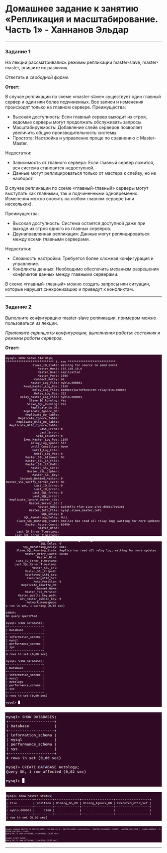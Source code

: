 # Домашнее задание к занятию «Репликация и масштабирование. Часть 1» - Ханнанов Эльдар


---

### Задание 1

На лекции рассматривались режимы репликации master-slave, master-master, опишите их различия.

*Ответить в свободной форме.*

**Ответ:**

В случае репликации по схеме «master-slave» существует один главный сервер и один или более подчиненных. Все записи и изменения происходят только на главном сервере. Преимущества: 
- Высокая доступность: Если главный сервер выходит из строя, ведомые серверы могут продолжать обслуживать запросы.
- Масштабируемость: Добавление слейв серверов позволяет увеличить общую производительность системы.
- Простота: Настройка и управление проще по сравнению с Master-Master.

Недостатки:
- Зависимость от главного сервера: Если главный сервер ложится, вся система становится недоступной.
- Данные могут реплицироваться только от мастера к слейву, но не наоборот.

В случае репликации по схеме «главный-главный» серверы могут выступать как главными, так и подчиненными одновременно. Изменения можно вносить на любом главном сервере (или нескольких).

Преимущества:
- Высокая доступность: Система остается доступной даже при выходе из строя одного из главных серверов.
- Двунаправленная репликация: Данные могут реплицироваться между всеми главными серверами.

Недостатки:
- Сложность настройки: Требуется более сложная конфигурация и управление.
- Конфликты данных: Необходимо обеспечить механизм разрешения конфликтов данных между главными серверами.

В схеме «главный-главный» можно создать запросы или ситуации, которые нарушат синхронизацию и приведут к конфликтам.

---

### Задание 2

Выполните конфигурацию master-slave репликации, примером можно пользоваться из лекции.

*Приложите скриншоты конфигурации, выполнения работы: состояния и режимы работы серверов.*

**Ответ:**

![1](https://github.com/eldarkhan/eldar_khannanov_hw/blob/0ddfa3bc6a86e90364f0b2d1c041bac850d73a9b/khannanov_sdb_hw/6.%20%D0%A0%D0%B5%D0%BF%D0%BB%D0%B8%D0%BA%D0%B0%D1%86%D0%B8%D1%8F%20%D0%B8%20%D0%BC%D0%B0%D1%81%D1%88%D1%82%D0%B0%D0%B1%D0%B8%D1%80%D0%BE%D0%B2%D0%B0%D0%BD%D0%B8%D0%B5.%20%D0%A7%D0%B0%D1%81%D1%82%D1%8C%201/img/Eldar-SDBSQL-lesson6-scr1.png)

![2](https://github.com/eldarkhan/eldar_khannanov_hw/blob/0ddfa3bc6a86e90364f0b2d1c041bac850d73a9b/khannanov_sdb_hw/6.%20%D0%A0%D0%B5%D0%BF%D0%BB%D0%B8%D0%BA%D0%B0%D1%86%D0%B8%D1%8F%20%D0%B8%20%D0%BC%D0%B0%D1%81%D1%88%D1%82%D0%B0%D0%B1%D0%B8%D1%80%D0%BE%D0%B2%D0%B0%D0%BD%D0%B8%D0%B5.%20%D0%A7%D0%B0%D1%81%D1%82%D1%8C%201/img/Eldar-SDBSQL-lesson6-scr2.png)

![3](https://github.com/eldarkhan/eldar_khannanov_hw/blob/0ddfa3bc6a86e90364f0b2d1c041bac850d73a9b/khannanov_sdb_hw/6.%20%D0%A0%D0%B5%D0%BF%D0%BB%D0%B8%D0%BA%D0%B0%D1%86%D0%B8%D1%8F%20%D0%B8%20%D0%BC%D0%B0%D1%81%D1%88%D1%82%D0%B0%D0%B1%D0%B8%D1%80%D0%BE%D0%B2%D0%B0%D0%BD%D0%B8%D0%B5.%20%D0%A7%D0%B0%D1%81%D1%82%D1%8C%201/img/Eldar-SDBSQL-lesson6-scr3.png)

![4](https://github.com/eldarkhan/eldar_khannanov_hw/blob/0ddfa3bc6a86e90364f0b2d1c041bac850d73a9b/khannanov_sdb_hw/6.%20%D0%A0%D0%B5%D0%BF%D0%BB%D0%B8%D0%BA%D0%B0%D1%86%D0%B8%D1%8F%20%D0%B8%20%D0%BC%D0%B0%D1%81%D1%88%D1%82%D0%B0%D0%B1%D0%B8%D1%80%D0%BE%D0%B2%D0%B0%D0%BD%D0%B8%D0%B5.%20%D0%A7%D0%B0%D1%81%D1%82%D1%8C%201/img/Eldar-SDBSQL-lesson6-scr4.png)

![5](https://github.com/eldarkhan/eldar_khannanov_hw/blob/0ddfa3bc6a86e90364f0b2d1c041bac850d73a9b/khannanov_sdb_hw/6.%20%D0%A0%D0%B5%D0%BF%D0%BB%D0%B8%D0%BA%D0%B0%D1%86%D0%B8%D1%8F%20%D0%B8%20%D0%BC%D0%B0%D1%81%D1%88%D1%82%D0%B0%D0%B1%D0%B8%D1%80%D0%BE%D0%B2%D0%B0%D0%BD%D0%B8%D0%B5.%20%D0%A7%D0%B0%D1%81%D1%82%D1%8C%201/img/Eldar-SDBSQL-lesson6-scr5.png)

---
